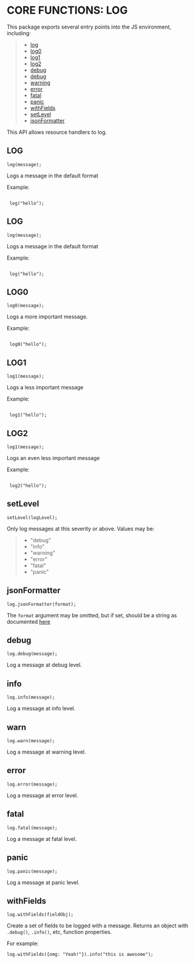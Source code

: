  


 # CORE FUNCTIONS: LOG


 

 This package exports several entry points into the JS environment,
 including:

 > * [log](#log)
 > * [log0](#log0)
 > * [log1](#log1)
 > * [log2](#log2)
 > * [debug](#debug)
 > * [debug](#info)
 > * [warning](#warning)
 > * [error](#error)
 > * [fatal](#fatal)
 > * [panic](#panic)
 > * [withFields](#withFields)
 > * [setLevel](#setLevel)
 > * [jsonFormatter](#jsonFormatter)

 This API allows resource handlers to log.

 ## LOG
 <a name="log"></a>
 `log(message);`

 Logs a message in the default format

 Example:

 ```

  log("hello");

 ```

 ## LOG
 <a name="log"></a>
 `log(message);`

 Logs a message in the default format

 Example:

 ```

  log("hello");

 ```

 ## LOG0
 <a name="log0"></a>
 `log0(message);`

 Logs a more important message.

 Example:

 ```

  log0("hello");

 ```

 ## LOG1
 <a name="log1"></a>
 `log1(message);`

 Logs a less important message

 Example:

 ```

  log1("hello");

 ```

 ## LOG2
 <a name="log1"></a>
 `log1(message);`

 Logs an even less important message

 Example:

 ```

  log2("hello");

 ```


 
 ## setLevel
 <a name="setLevel"></a>
 `setLevel(logLevel);`

 Only log messages at this severity or above.  Values may be:

 > * "debug"
 > * "info"
 > * "warning"
 > * "error"
 > * "fatal"
 > * "panic"


 
 ## jsonFormatter
 <a name="jsonFormatter"></a>
 `log.jsonFormatter(format);`

 The `format` argument may be omitted, but if set, should be a string as documented [here](https://github.com/Sirupsen/logrus)


 
 ## debug
 <a name="debug"></a>
 `log.debug(message);`

 Log a message at debug level.


 
 ## info
 <a name="info"></a>
 `log.info(message);`

 Log a message at info level.


 
 ## warn
 <a name="warn"></a>
 `log.warn(message);`

 Log a message at warning level.


 
 ## error
 <a name="error"></a>
 `log.error(message);`

 Log a message at error level.


 
 ## fatal
 <a name="fatal"></a>
 `log.fatal(message);`

 Log a message at fatal level.


 
 ## panic
 <a name="panic"></a>
 `log.panic(message);`

 Log a message at panic level.


 
 ## withFields
 <a name="withFields"></a>
 `log.withFields(fieldObj);`

 Create a set of fields to be logged with a message.  Returns an
 object with `.debug()`, `.info()`, etc, function properties.

 For example:

    log.withFields({omg: "Yeah!"}).info("this is awesome");


